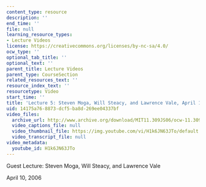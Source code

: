 ```yaml
---
content_type: resource
description: ''
end_time: ''
file: null
learning_resource_types:
- Lecture Videos
license: https://creativecommons.org/licenses/by-nc-sa/4.0/
ocw_type: ''
optional_tab_title: ''
optional_text: ''
parent_title: Lecture Videos
parent_type: CourseSection
related_resources_text: ''
resource_index_text: ''
resourcetype: Video
start_time: ''
title: 'Lecture 5: Steven Moga, Will Steacy, and Lawrence Vale, April 10, 2006'
uid: 14175a76-8873-dcf5-ba8d-269ee04337bf
video_files:
  archive_url: http://www.archive.org/download/MIT11.309JS06/ocw-11.309j-10apr2006-220k.mp4
  video_captions_file: null
  video_thumbnail_file: https://img.youtube.com/vi/H1k6JN63JTo/default.jpg
  video_transcript_file: null
video_metadata:
  youtube_id: H1k6JN63JTo
---
```


Guest Lecture: Steven Moga, Will Steacy, and Lawrence Vale

April 10, 2006


